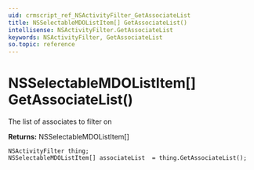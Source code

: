 ```yaml
---
uid: crmscript_ref_NSActivityFilter_GetAssociateList
title: NSSelectableMDOListItem[] GetAssociateList()
intellisense: NSActivityFilter.GetAssociateList
keywords: NSActivityFilter, GetAssociateList
so.topic: reference
---
```


# NSSelectableMDOListItem[] GetAssociateList()

The list of associates to filter on

**Returns:** NSSelectableMDOListItem[]

```crmscript
NSActivityFilter thing;
NSSelectableMDOListItem[] associateList  = thing.GetAssociateList();
```
